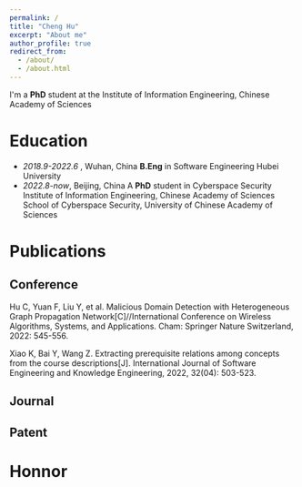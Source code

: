 ```yaml
---
permalink: /
title: "Cheng Hu"
excerpt: "About me"
author_profile: true
redirect_from: 
  - /about/
  - /about.html
---
```

I'm a **PhD** student at the Institute of Information Engineering, Chinese Academy of Sciences
# Education

* *2018.9-2022.6* , Wuhan, China
  **B.Eng** in Software Engineering
  Hubei University
* *2022.8-now*, Beijing, China
  A **PhD** student in Cyberspace Security
  Institute of Information Engineering, Chinese Academy of Sciences
  School of Cyberspace Security, University of Chinese Academy of Sciences

# Publications

## Conference

Hu C, Yuan F, Liu Y, et al. Malicious Domain Detection with Heterogeneous Graph Propagation Network[C]//International Conference on Wireless Algorithms, Systems, and Applications. Cham: Springer Nature Switzerland, 2022: 545-556.

Xiao K, Bai Y, Wang Z. Extracting prerequisite relations among concepts from the course descriptions[J]. International Journal of Software Engineering and Knowledge Engineering, 2022, 32(04): 503-523.

## Journal

## Patent

# Honnor
